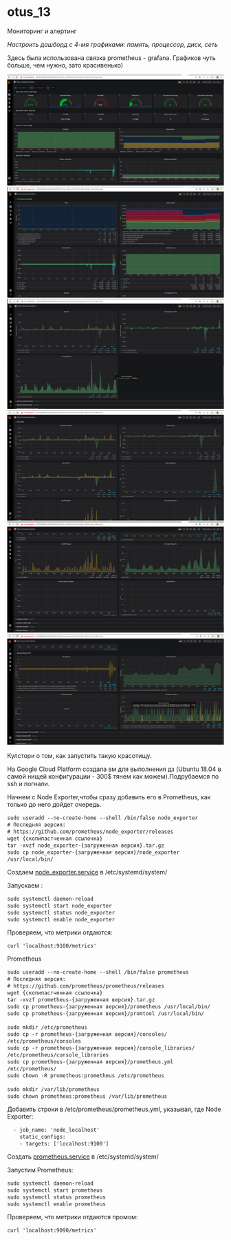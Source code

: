 # otus_13
Мониторинг и алертинг

*Настроить дашборд с 4-мя графиками: память, процессор, диск, сеть*

Здесь была использована связка prometheus - grafana.
Графиков чуть больше, чем нужно, зато красивенько)

![Image alt](https://github.com/Edo1993/otus_13/raw/master/131.png)
![Image alt](https://github.com/Edo1993/otus_13/raw/master/132.png)
![Image alt](https://github.com/Edo1993/otus_13/raw/master/133.png)
![Image alt](https://github.com/Edo1993/otus_13/raw/master/134.png)
![Image alt](https://github.com/Edo1993/otus_13/raw/master/135.png)
![Image alt](https://github.com/Edo1993/otus_13/raw/master/136.png)

Кулстори о том, как запустить такую красотищу.

На Google Cloud Platform создала вм для выполнения дз (Ubuntu 18.04 в самой нищей конфигурации - 300$ тянем как можем).Подрубаемся по ssh и погнали.

Начнем с Node Exporter,чтобы сразу добавить его в Prometheus, как только до него дойдет очередь.
```
sudo useradd --no-create-home --shell /bin/false node_exporter
# Последняя версия:
# https://github.com/prometheus/node_exporter/releases
wget {скопипастченная ссылочка}
tar -xvzf node_exporter-{загруженная версия}.tar.gz
sudo cp node_exporter-{загруженная версия}/node_exporter /usr/local/bin/
```
Создаем [node_exporter.service](https://github.com/Edo1993/otus_13/blob/master/node_exporter.service) в /etc/systemd/system/

Запускаем :
```
sudo systemctl daemon-reload
sudo systemctl start node_exporter
sudo systemctl status node_exporter
sudo systemctl enable node_exporter
```
Проверяем, что метрики отдаются:
```
curl 'localhost:9100/metrics'
```

Prometheus
```
sudo useradd --no-create-home --shell /bin/false prometheus
# Последняя версия:
# https://github.com/prometheus/prometheus/releases
wget {скопипастченная ссылочка}
tar -xvzf prometheus-{загруженная версия}.tar.gz
sudo cp prometheus-{загруженная версия}/prometheus /usr/local/bin/
sudo cp prometheus-{загруженная версия}/promtool /usr/local/bin/

sudo mkdir /etc/prometheus
sudo cp -r prometheus-{загруженная версия}/consoles/ /etc/prometheus/consoles
sudo cp -r prometheus-{загруженная версия}/console_libraries/ /etc/prometheus/console_libraries
sudo cp prometheus-{загруженная версия}/prometheus.yml /etc/prometheus/
sudo chown -R prometheus:prometheus /etc/prometheus

sudo mkdir /var/lib/prometheus
sudo chown prometheus:prometheus /var/lib/prometheus
```
Добавить строки в /etc/prometheus/prometheus.yml, указывая, где Node Exporter:
```
  - job_name: 'node_localhost'
    static_configs:
    - targets: ['localhost:9100']
```
Создать [prometheus.service](https://github.com/Edo1993/otus_13/blob/master/prometheus.service) в /etc/systemd/system/

Запустим Prometheus:
```
sudo systemctl daemon-reload
sudo systemctl start prometheus
sudo systemctl status prometheus
sudo systemctl enable prometheus
```
Проверяем, что метрики отдаются промом:
```
curl 'localhost:9090/metrics'
```
